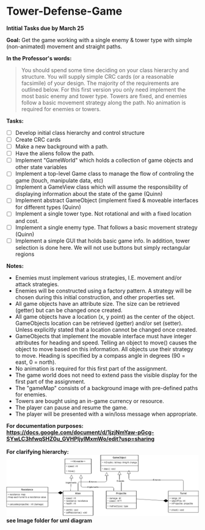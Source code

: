 # Tower-Defense-Game
<b>Intitial Tasks due by March 25</b>

<b>Goal:</b> Get the game working with a single enemy & tower type with simple (non-animated) movement and straight paths.
 
<b>In the Professor's words:</b>
> You should spend some time deciding on your class hierarchy and structure. You will supply
simple CRC cards (or a reasonable facsimile) of your design. The majority of the
requirements are outlined below. For this first version you only need implement the most
basic enemy and tower type. Towers are fixed, and enemies follow a basic movement
strategy along the path. No animation is required for enemies or towers.

<b>Tasks:</b>
* [ ] Develop initial class hierarchy and control structure
* [ ] Create CRC cards
* [ ] Make a new background with a path.
* [ ] Have the aliens follow the path.
* [ ] Implement "GameWorld" which holds a collection of game objects and other state variables
* [ ] Implement a top-level Game class to manage the flow of controling the game (touch, manipulate data, etc)
* [ ] Implement a GameView class which will assume the responsibility of displaying information about the state of the game (Quinn)
* [ ] Implement abstract GameObject (implement fixed & moveable interfaces for different types (Quinn)
* [ ] Implement a single tower type. Not rotational and with a fixed location and cost.
* [ ] Implement a single enemy type. That follows a basic movement strategy (Quinn)
* [ ] Implement a simple GUI that holds basic game info. In addition, tower selection is done here. We will not use buttons but simply rectangular regions<br/>

<b>Notes:</b>
* Enemies must implement various strategies, I.E. movement and/or attack strategies.
* Enemies will be constructed using a factory pattern. A strategy will be chosen during this initial construction, and other properties set.
* All game objects have an attribute size. The size can be retrieved (getter) but can be changed once created.
* All game objects have a location (x, y point) as the center of the object. GameObjects location can be retrieved (getter) and/or set (setter). Unless explicitly stated that a location cannot be changed once created.
* GameObjects that implement the movable interface must have integer attributes for heading and speed. Telling an object to move() causes the object to move based on this information. All objects use their strategy to move. Heading is specified by a compass angle in degrees (90 = east, 0 = north).
* No animation is required for this first part of the assignment.
* The game world does not need to extend pass the visible display for the first part of the assignment.
* The "gameMap" consists of a background image with pre-defined paths for enemies.
* Towers are bought using an in-game currency or resource.
* The player can pause and resume the game.
* The player will be presented with a win/loss message when appropriate.

<b>For documentation purposes:<b></br>
https://docs.google.com/document/d/1jzjNmYaw-pGcg-SYwLC3hfwqSHZ0u_GVHPIjyIMxmWo/edit?usp=sharing
 </br>
 </br>
 <b>For clarifying hierarchy:<b></br>
![](Images/tower.png)</br>
see Image folder for uml diagram
